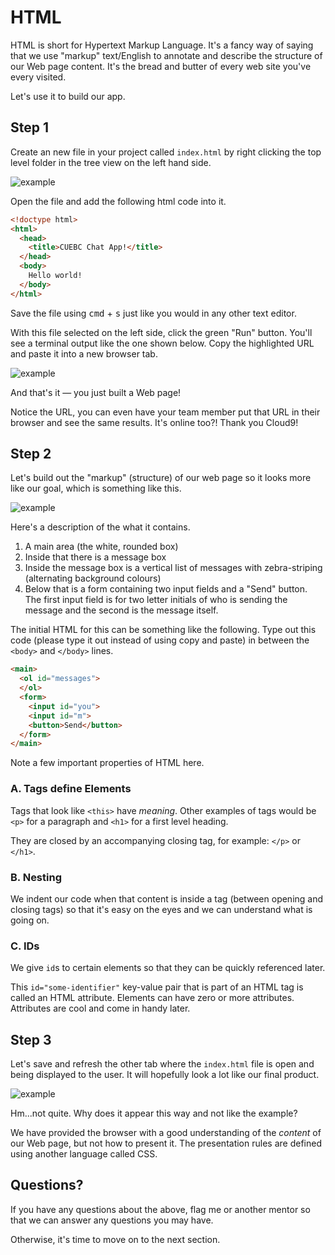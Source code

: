 # HTML

HTML is short for Hypertext Markup Language. It's a fancy way of saying that we use "markup" text/English to annotate and describe the structure of our Web page content. It's the bread and butter of every web site you've every visited.

Let's use it to build our app.

## Step 1

Create an new file in your project called `index.html` by right clicking the top level folder in the tree view on the left hand side.

![example](http://d.pr/i/WClH/2cnEeYM7+)

Open the file and add the following html code into it.

```html
<!doctype html>
<html>
  <head>
    <title>CUEBC Chat App!</title>
  </head>
  <body>
    Hello world!
  </body>
</html>
```

Save the file using <kbd>cmd</kbd> + <kbd>s</kbd> just like you would in any other text editor.

With this file selected on the left side, click the green "Run" button. You'll see a terminal output like the one shown below. Copy the highlighted URL and paste it into a new browser tab.

![example](http://d.pr/i/6Ffy/282MJmg1+)

And that's it &mdash; you just built a Web page!

Notice the URL, you can even have your team member put that URL in their browser and see the same results. It's online too?! Thank you Cloud9!

## Step 2

Let's build out the "markup" (structure) of our web page so it looks more like our goal, which is something like this.

![example](http://d.pr/i/1k0TK/33fupKLm+)

Here's a description of the what it contains.

1. A main area (the white, rounded box) 
2. Inside that there is a message box
3. Inside the message box is a vertical list of messages with zebra-striping (alternating background colours)
4. Below that is a form containing two input fields and a "Send" button. The first input field is for two letter initials of who is sending the message and the second is the message itself.

The initial HTML for this can be something like the following. Type out this code (please type it out instead of using copy and paste) in between the `<body>` and `</body>` lines.

```html
<main>
  <ol id="messages">
  </ol>
  <form>
    <input id="you">
    <input id="m">
    <button>Send</button>
  </form>
</main>
```

Note a few important properties of HTML here.

### A. Tags define Elements

Tags that look like `<this>` have _meaning_. Other examples of tags would be `<p>` for a paragraph and `<h1>` for a first level heading.

They are closed by an accompanying closing tag, for example: `</p>` or `</h1>`.

### B. Nesting

We indent our code when that content is inside a tag (between opening and closing tags) so that it's easy on the eyes and we can understand what is going on. 

### C. IDs

We give `id`s to certain elements so that they can be quickly referenced later.

This `id="some-identifier"` key-value pair that is part of an HTML tag is called an HTML attribute. Elements can have zero or more attributes. Attributes are cool and come in handy later.

## Step 3

Let's save and refresh the other tab where the `index.html` file is open and being displayed to the user. It will hopefully look a lot like our final product.

![example](http://d.pr/i/ZHBD/LlgXPLjH+)

Hm...not quite. Why does it appear this way and not like the example? 

We have provided the browser with a good understanding of the _content_ of our Web page, but not how to present it. The presentation rules are defined using another language called CSS.

## Questions?

If you have any questions about the above, flag me or another mentor so that we can answer any questions you may have.

Otherwise, it's time to move on to the next section.
